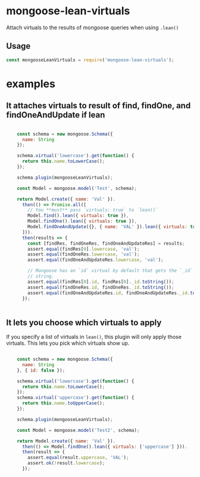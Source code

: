 # mongoose-lean-virtuals

Attach virtuals to the results of mongoose queries when using `.lean()`

## Usage

```javascript
const mongooseLeanVirtuals = require('mongoose-lean-virtuals');
```


# examples

## It attaches virtuals to result of find, findOne, and findOneAndUpdate if lean

```javascript

    const schema = new mongoose.Schema({
      name: String
    });

    schema.virtual('lowercase').get(function() {
      return this.name.toLowerCase();
    });

    schema.plugin(mongooseLeanVirtuals);

    const Model = mongoose.model('Test', schema);

    return Model.create({ name: 'Val' }).
      then(() => Promise.all([
        // You **must** pass `virtuals: true` to `lean()`
        Model.find().lean({ virtuals: true }),
        Model.findOne().lean({ virtuals: true }),
        Model.findOneAndUpdate({}, { name: 'VAL' }).lean({ virtuals: true })
      ])).
      then(results => {
        const [findRes, findOneRes, findOneAndUpdateRes] = results;
        assert.equal(findRes[0].lowercase, 'val');
        assert.equal(findOneRes.lowercase, 'val');
        assert.equal(findOneAndUpdateRes.lowercase, 'val');

        // Mongoose has an `id` virtual by default that gets the `_id` as a
        // string.
        assert.equal(findRes[0].id, findRes[0]._id.toString());
        assert.equal(findOneRes.id, findOneRes._id.toString());
        assert.equal(findOneAndUpdateRes.id, findOneAndUpdateRes._id.toString());
      });
  
```

## It lets you choose which virtuals to apply


If you specify a list of virtuals in `lean()`, this plugin will only
apply those virtuals. This lets you pick which virtuals show up.

```javascript

    const schema = new mongoose.Schema({
      name: String
    }, { id: false });

    schema.virtual('lowercase').get(function() {
      return this.name.toLowerCase();
    });
    schema.virtual('uppercase').get(function() {
      return this.name.toUpperCase();
    });

    schema.plugin(mongooseLeanVirtuals);

    const Model = mongoose.model('Test2', schema);

    return Model.create({ name: 'Val' }).
      then(() => Model.findOne().lean({ virtuals: ['uppercase'] })).
      then(result => {
        assert.equal(result.uppercase, 'VAL');
        assert.ok(!result.lowercase);
      });
  
```